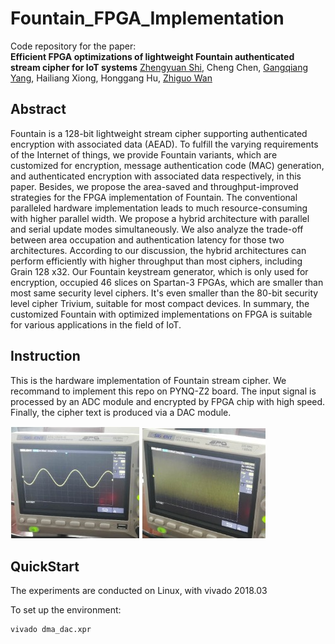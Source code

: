 # Fountain_FPGA_Implementation

Code repository for the paper:  
**Efficient FPGA optimizations of lightweight Fountain authenticated stream cipher for IoT systems**
[Zhengyuan Shi](https://scholar.google.com.hk/citations?user=SQaM_UMAAAAJ), Cheng Chen, [Gangqiang Yang](https://scholar.google.com.hk/citations?user=UAoDCkUAAAAJ), Hailiang Xiong, Honggang Hu, [Zhiguo Wan](https://scholar.google.com.hk/citations?hl=zh-CN&user=8D7Vh20AAAAJ)

## Abstract
Fountain is a 128-bit lightweight stream cipher supporting authenticated encryption with associated data (AEAD). To fulfill the varying requirements of the Internet of things, we provide Fountain variants, which are customized for encryption, message authentication code (MAC) generation, and authenticated encryption with associated data respectively, in this paper. Besides, we propose the area-saved and throughput-improved strategies for the FPGA implementation of Fountain. The conventional paralleled hardware implementation leads to much resource-consuming with higher parallel width. We propose a hybrid architecture with parallel and serial update modes simultaneously. We also analyze the trade-off between area occupation and authentication latency for those two architectures. According to our discussion, the hybrid architectures can perform efficiently with higher throughput than most ciphers, including Grain 128 x32. Our Fountain keystream generator, which is only used for encryption, occupied 46 slices on Spartan-3 FPGAs, which are smaller than most same security level ciphers. It's even smaller than the 80-bit security level cipher Trivium, suitable for most compact devices. In summary, the customized Fountain with optimized implementations on FPGA is suitable for various applications in the field of IoT.

## Instruction
This is the hardware implementation of Fountain stream cipher. We recommand to implement this repo on PYNQ-Z2 board. 
The input signal is processed by an ADC module and encrypted by FPGA chip with high speed. Finally, the cipher text is produced via a DAC module. 

![image](figure/plaintext.jpg)
![image](figure/ciphertext.jpg)

## QuickStart
The experiments are conducted on Linux, with vivado 2018.03

To set up the environment:
```sh
vivado dma_dac.xpr
```

